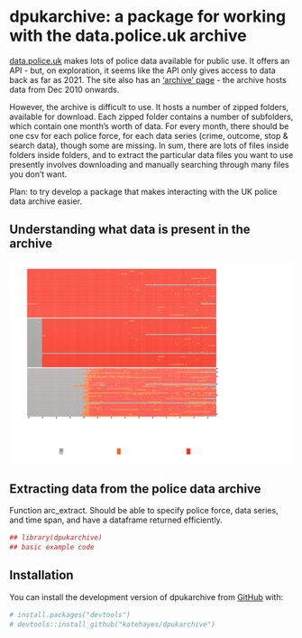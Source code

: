 
# dpukarchive: a package for working with the data.police.uk archive

<!-- badges: start -->
<!-- badges: end -->

[data.police.uk](https://data.police.uk) makes lots of police data
available for public use. It offers an API - but, on exploration, it
seems like the API only gives access to data back as far as 2021. The
site also has an [‘archive’
page](https://data.police.uk/data/archive/) - the archive hosts data
from Dec 2010 onwards. <br>

However, the archive is difficult to use. It hosts a number of zipped
folders, available for download. Each zipped folder contains a number of
subfolders, which contain one month’s worth of data. For every month,
there should be one csv for each police force, for each data series
(crime, outcome, stop & search data), though some are missing. In sum,
there are lots of files inside folders inside folders, and to extract
the particular data files you want to use presently involves downloading
and manually searching through many files you don’t want. <br>

Plan: to try develop a package that makes interacting with the UK police
data archive easier.
<!-- I'm trying to take stock of the archive - figure out what data files are absent/present/present in multiple versions, how to interact with the archive in the most efficient way, etc.results='hide',fig.keep='all'-->

## Understanding what data is present in the archive

![](README_files/figure-gfm/availability-plot-1.png)<!-- -->

## Extracting data from the police data archive

Function arc_extract. Should be able to specify police force, data
series, and time span, and have a dataframe returned efficiently.

``` r
## library(dpukarchive)
## basic example code
```

## Installation

You can install the development version of dpukarchive from
[GitHub](https://github.com/) with:

``` r
# install.packages("devtools")
# devtools::install_github("katehayes/dpukarchive")
```
